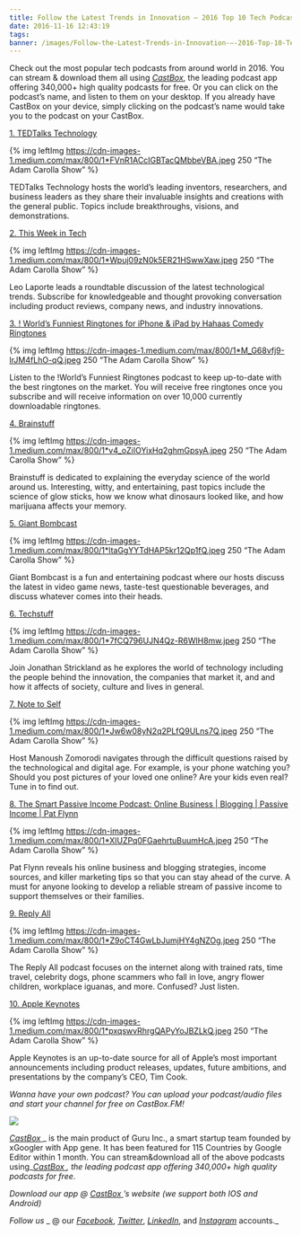 ```yaml
---
title: Follow the Latest Trends in Innovation — 2016 Top 10 Tech Podcasts
date: 2016-11-16 12:43:19
tags:
banner: /images/Follow-the-Latest-Trends-in-Innovation-—-2016-Top-10-Tech-Podcasts.jpg
---
```


Check out the most popular tech podcasts from around world in 2016. You can stream & download them all using [_CastBox_](http://castbox.fm/), the leading podcast app offering 340,000+ high quality podcasts for free. Or you can click on the podcast’s name, and listen to them on your desktop. If you already have CastBox on your device, simply clicking on the podcast’s name would take you to the podcast on your CastBox.

[1. TEDTalks Technology](http://castbox.fm/app/castbox/feed/470624027)

{% img leftImg https://cdn-images-1.medium.com/max/800/1*FVnR1ACcIGBTacQMbbeVBA.jpeg 250  “The Adam Carolla Show” %}

TEDTalks Technology hosts the world’s leading inventors, researchers, and business leaders as they share their invaluable insights and creations with the general public. Topics include breakthroughs, visions, and demonstrations.

[2. This Week in Tech](http://castbox.fm/app/castbox/feed/73329404)

{% img leftImg https://cdn-images-1.medium.com/max/800/1*Wpuj09zN0k5ER21HSwwXaw.jpeg 250  “The Adam Carolla Show” %}

Leo Laporte leads a roundtable discussion of the latest technological trends. Subscribe for knowledgeable and thought provoking conversation including product reviews, company news, and industry innovations.

[3. ! World’s Funniest Ringtones for iPhone & iPad by Hahaas Comedy Ringtones](http://castbox.fm/app/castbox/feed/547207564)

{% img leftImg https://cdn-images-1.medium.com/max/800/1*M_G68vfj9-lrJM4fLhO-qQ.jpeg 250  “The Adam Carolla Show” %}

Listen to the !World’s Funniest Ringtones podcast to keep up-to-date with the best ringtones on the market. You will receive free ringtones once you subscribe and will receive information on over 10,000 currently downloadable ringtones.

[4. Brainstuff](http://castbox.fm/app/castbox/feed/260335249)

{% img leftImg https://cdn-images-1.medium.com/max/800/1*v4_oZiIOYixHq2ghmGpsyA.jpeg 250  “The Adam Carolla Show” %}

Brainstuff is dedicated to explaining the everyday science of the world around us. Interesting, witty, and entertaining, past topics include the science of glow sticks, how we know what dinosaurs looked like, and how marijuana affects your memory.

[5. Giant Bombcast](http://castbox.fm/app/castbox/feed/274450056)

{% img leftImg https://cdn-images-1.medium.com/max/800/1*ltaGgYYTdHAP5kr12Qp1fQ.jpeg 250  “The Adam Carolla Show” %}

Giant Bombcast is a fun and entertaining podcast where our hosts discuss the latest in video game news, taste-test questionable beverages, and discuss whatever comes into their heads.

[6. Techstuff](http://castbox.fm/app/castbox/feed/282795787)

{% img leftImg https://cdn-images-1.medium.com/max/800/1*7fCQ796UJN4Qz-R6WlH8mw.jpeg 250  “The Adam Carolla Show” %}

Join Jonathan Strickland as he explores the world of technology including the people behind the innovation, the companies that market it, and and how it affects of society, culture and lives in general.

[7. Note to Self](http://castbox.fm/app/castbox/feed/561470997)

{% img leftImg https://cdn-images-1.medium.com/max/800/1*Jw6w08yN2q2PLfQ9ULns7Q.jpeg 250  “The Adam Carolla Show” %}

Host Manoush Zomorodi navigates through the difficult questions raised by the technological and digital age. For example, is your phone watching you? Should you post pictures of your loved one online? Are your kids even real? Tune in to find out.

[8. The Smart Passive Income Podcast: Online Business | Blogging | Passive Income | Pat Flynn](http://castbox.fm/app/castbox/feed/383084001)

{% img leftImg https://cdn-images-1.medium.com/max/800/1*XIUZPq0FGaehrtuBuumHcA.jpeg 250  “The Adam Carolla Show” %}

Pat Flynn reveals his online business and blogging strategies, income sources, and killer marketing tips so that you can stay ahead of the curve. A must for anyone looking to develop a reliable stream of passive income to support themselves or their families.

[9. Reply All](http://castbox.fm/app/castbox/feed/941907967)

{% img leftImg https://cdn-images-1.medium.com/max/800/1*Z9oCT4GwLbJumjHY4gNZOg.jpeg 250  “The Adam Carolla Show” %}

The Reply All podcast focuses on the internet along with trained rats, time travel, celebrity dogs, phone scammers who fall in love, angry flower children, workplace iguanas, and more. Confused? Just listen.

[10. Apple Keynotes](http://castbox.fm/p/275834665)

{% img leftImg https://cdn-images-1.medium.com/max/800/1*pxqswvRhrgQAPyYoJBZLkQ.jpeg 250  “The Adam Carolla Show” %}

Apple Keynotes is an up-to-date source for all of Apple’s most important announcements including product releases, updates, future ambitions, and presentations by the company’s CEO, Tim Cook.

_Wanna have your own podcast? You can upload your podcast/audio files and start your channel for free on CastBox.FM!_

![](https://cdn-images-1.medium.com/max/800/1*3EdlgkFGIvQ4iQqH-K8u9Q.png)

[_CastBox_ ](http://castbox.fm/)_ is the main product of Guru Inc., a smart startup team founded by xGoogler with App gene. It has been featured for 115 Countries by Google Editor within 1 month. You can stream&download all of the above podcasts using_[_CastBox_ ](http://castbox.fm/)_, the leading podcast app offering 340,000+ high quality podcasts for free._

_Download our app @ _[_CastBox_ ](http://castbox.fm/)_’s website (we support both IOS and Android)_

_Follow us_ _ @ our _[_Facebook_](https://www.facebook.com/castbox.fm/)_, _[_Twitter_](https://twitter.com/CastBox_FM)_, _[_LinkedIn_](https://www.linkedin.com/company/castbox.fm)_, and _[_Instagram_](https://www.instagram.com/castbox.fm/)_ accounts._